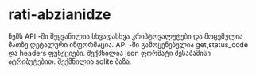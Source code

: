 # rati-abzianidze
ჩემს API -ში შეყვანილია სხვადასხვა კრიპტოვალუტები და მოცემულია მათზე დეტალური ინფორმაცია.
API -ში გამოყენებულია get,status_code და headers ფუნქციები.
შექმნილია json ფორმატი შესაბამისი ატრიბუტებით.
შექმნილია sqlite ბაზა. 
